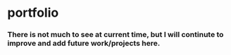 # portfolio

### There is not much to see at current time, but I will continute to improve and add future work/projects here.
